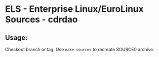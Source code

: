 # ELS - Enterprise Linux/EuroLinux Sources - cdrdao
 
## Usage:
  Checkout branch or tag. Use `make sources` to recreate  SOURCE0 archive.

